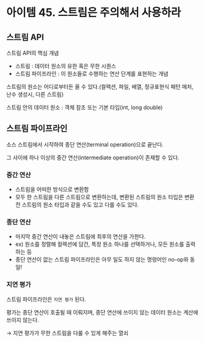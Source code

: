 # 아이템 45. 스트림은 주의해서 사용하라

## 스트림 API

스트림 API의 핵심 개념

- 스트림 : 데이터 원소의 유한 혹은 무한 시퀀스
- 스트림 파이프라인 : 이 원소들로 수행하는 연산 단계를 표현하는 개념

스트림의 원소는 어디로부터든 올 수 있다.(컬렉션, 파일, 배열, 정규표현식 패턴 매처, 난수 생성시, 다른 스트림)

스트림 안의 데이터 원소 : 객체 참조 또는 기본 타입(int, long double)

## 스트림 파이프라인

소스 스트림에서 시작하여 종단 연산(terminal operation)으로 끝난다.

그 사이에 하나 이상의 중간 연산(intermediate operation)이 존재할 수 있다.

### 중간 연산

- 스트림을 어떠한 방식으로 변환함
- 모두 한 스트림을 다른 스트림으로 변환하는데, 변환된 스트림의 원소 타입은 변환 전 스트림의 원소 타입과 같을 수도 있고 다를 수도 있다.

### 종단 연산

- 마지막 중간 연산이 내놓은 스트림에 최후의 연산을 가한다.
- ex) 원소를 정렬해 컬렉션에 담건, 특정 원소 하나를 선택하거나, 모든 원소를 출력하는 등
- 종단 연산이 없는 스트림 파이프라인은 아무 일도 하지 않는 명령어인 no-op와 동일!

### 지연 평가

스트림 파이프라인은 `지연 평가` 된다.

평가는 종단 연산이 호출될 때 이뤄지며, 종단 연산에 쓰이지 않는 데이터 원소는 계산에 쓰이지 않는다.

→ 지연 평가가 무한 스트림을 다룰 수 있게 해주는 열쇠
